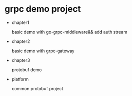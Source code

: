 # grpc demo project

- chapter1

   basic demo with go-grpc-middleware&& add auth stream

- chapter2 

   basic demo with grpc-gateway

- chapter3
   
   protobuf demo
  
- platform

   common protobuf project